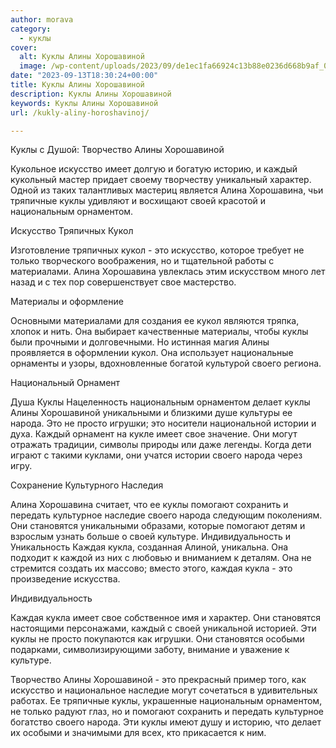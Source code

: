 ```yaml
---
author: morava
category:
  - куклы
cover:
  alt: Куклы Алины Хорошавиной
  image: /wp-content/uploads/2023/09/de1ec1fa66924c13b88e0236d668b9af_00000.jpg
date: "2023-09-13T18:30:24+00:00"
title: Куклы Алины Хорошавиной
description: Куклы Алины Хорошавиной
keywords: Куклы Алины Хорошавиной
url: /kukly-aliny-horoshavinoj/

---
```

Куклы с Душой: Творчество Алины Хорошавиной

Кукольное искусство имеет долгую и богатую историю, и каждый кукольный мастер придает своему творчеству уникальный характер. Одной из таких талантливых мастериц является Алина Хорошавина, чьи тряпичные куклы удивляют и восхищают своей красотой и национальным орнаментом.

Искусство Тряпичных Кукол

Изготовление тряпичных кукол \- это искусство, которое требует не только творческого воображения, но и тщательной работы с материалами. Алина Хорошавина увлеклась этим искусством много лет назад и с тех пор совершенствует свое мастерство.

Материалы и оформление

Основными материалами для создания ее кукол являются тряпка, хлопок и нить. Она выбирает качественные материалы, чтобы куклы были прочными и долговечными. Но истинная магия Алины проявляется в оформлении кукол. Она использует национальные орнаменты и узоры, вдохновленные богатой культурой своего региона.

Национальный Орнамент

Душа Куклы Нацеленность национальным орнаментом делает куклы Алины Хорошавиной уникальными и близкими душе культуры ее народа. Это не просто игрушки; это носители национальной истории и духа. Каждый орнамент на кукле имеет свое значение. Они могут отражать традиции, символы природы или даже легенды. Когда дети играют с такими куклами, они учатся истории своего народа через игру.

Сохранение Культурного Наследия

Алина Хорошавина считает, что ее куклы помогают сохранить и передать культурное наследие своего народа следующим поколениям. Они становятся уникальными образами, которые помогают детям и взрослым узнать больше о своей культуре. Индивидуальность и Уникальность Каждая кукла, созданная Алиной, уникальна. Она подходит к каждой из них с любовью и вниманием к деталям. Она не стремится создать их массово; вместо этого, каждая кукла \- это произведение искусства.

Индивидуальность

Каждая кукла имеет свое собственное имя и характер. Они становятся настоящими персонажами, каждый с своей уникальной историей. Эти куклы не просто покупаются как игрушки. Они становятся особыми подарками, символизирующими заботу, внимание и уважение к культуре.

Творчество Алины Хорошавиной \- это прекрасный пример того, как искусство и национальное наследие могут сочетаться в удивительных работах. Ее тряпичные куклы, украшенные национальным орнаментом, не только радуют глаз, но и помогают сохранить и передать культурное богатство своего народа. Эти куклы имеют душу и историю, что делает их особыми и значимыми для всех, кто прикасается к ним.
